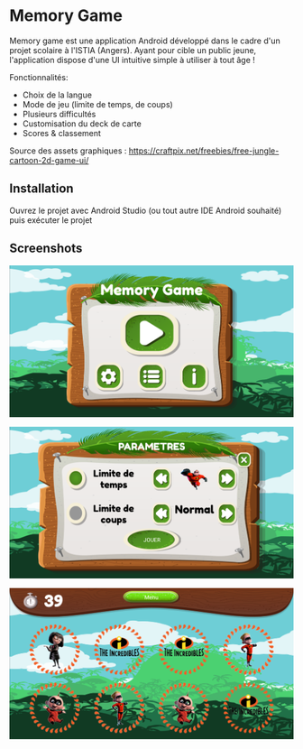 # Memory Game

Memory game est une application Android développé dans le cadre d'un projet scolaire à l'ISTIA (Angers).
Ayant pour cible un public jeune, l'application dispose d'une UI intuitive simple à utiliser à tout âge !

Fonctionnalités:
- Choix de la langue
- Mode de jeu (limite de temps, de coups)
- Plusieurs difficultés
- Customisation du deck de carte
- Scores & classement

Source des assets graphiques : https://craftpix.net/freebies/free-jungle-cartoon-2d-game-ui/

## Installation

Ouvrez le projet avec Android Studio (ou tout autre IDE Android souhaité) puis exécuter le projet

## Screenshots
![Menu principal](https://github.com/ZYoussef/MemoryGame/blob/master/menu.png)

![Paramétrage de la partie](https://github.com/ZYoussef/MemoryGame/blob/master/parametres.png)

![En jeu](https://github.com/ZYoussef/MemoryGame/blob/master/InGame.png)
